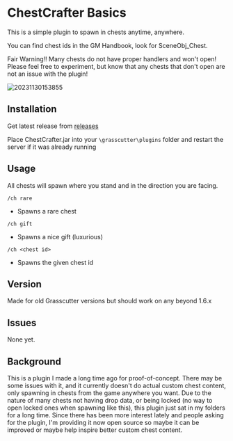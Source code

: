 # ChestCrafter Basics

This is a simple plugin to spawn in chests anytime, anywhere.

You can find chest ids in the GM Handbook, look for SceneObj_Chest.

Fair Warning!! Many chests do not have proper handlers and won't open! Please feel free to experiment, but know that any chests that don't open are not an issue with the plugin!

![20231130153855](https://github.com/NotThorny/ChestCrafter/assets/107363768/41afc6a4-a129-42af-b3d4-54f1fbafb953)

## Installation

Get latest release from [releases](https://github.com/NotThorny/ChestCrafter/releases)

Place ChestCrafter.jar into your `\grasscutter\plugins` folder and restart the server if it was already running

## Usage

All chests will spawn where you stand and in the direction you are facing.

`/ch rare`

- Spawns a rare chest

`/ch gift`

- Spawns a nice gift (luxurious)

`/ch <chest id>`

- Spawns the given chest id

## Version

Made for old Grasscutter versions but should work on any beyond 1.6.x

## Issues

None yet.

## Background

This is a plugin I made a long time ago for proof-of-concept. There may be some issues with it, and it currently doesn't do actual custom chest content, only spawning in chests from the game anywhere you want.
Due to the nature of many chests not having drop data, or being locked (no way to open locked ones when spawning like this), this plugin just sat in my folders for a long time. Since there has been more interest lately and people asking for the plugin, I'm providing it now open source so maybe it can be improved or maybe help inspire better custom chest content.
